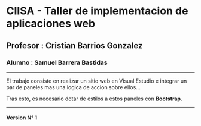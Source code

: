 # CIISA - Taller de implementacion de aplicaciones web

## Profesor : Cristian Barrios Gonzalez

### Alumno : Samuel Barrera Bastidas

---

El trabajo consiste en realizar un sitio web en Visual Estudio e integrar un par de paneles mas una logica de accion sobre ellos...


Tras esto, es necesario dotar de estilos a estos paneles con **Bootstrap**.

---

#### Version N° 1

